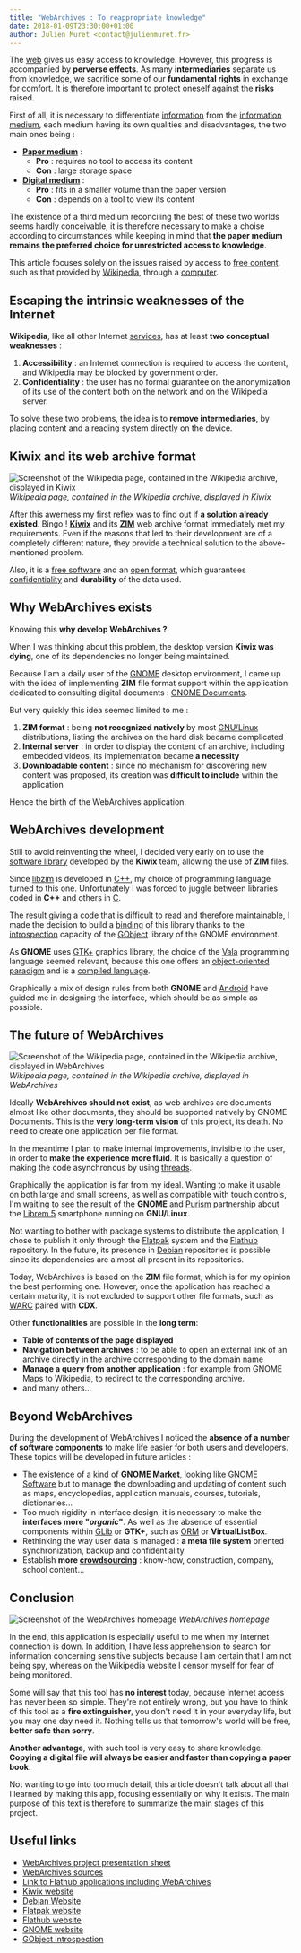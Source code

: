 ```yaml
---
title: "WebArchives : To reappropriate knowledge"
date: 2018-01-09T23:30:00+01:00
author: Julien Muret <contact@julienmuret.fr>
---
```


The [web] gives us easy access to knowledge. However, this progress is
accompanied by __perverse effects__. As many __intermediaries__ separate us
from knowledge, we sacrifice some of our __fundamental rights__ in exchange
for comfort. It is therefore important to protect oneself against the
__risks__ raised.

<!-- Summary links -->

[web]: https://en.wikipedia.org/wiki/World_Wide_Web

<!-- more -->

First of all, it is necessary to differentiate [information] from the
[information medium], each medium having its own qualities and disadvantages,
the two main ones being :

- __[Paper medium]__ :
  - __Pro__ : requires no tool to access its content
  - __Con__ : large storage space
- __[Digital medium]__ :
  - __Pro__ : fits in a smaller volume than the paper version
  - __Con__ : depends on a tool to view its content

The existence of a third medium reconciling the best of these two worlds seems
hardly conceivable, it is therefore necessary to make a choise according to
circumstances while keeping in mind that __the paper medium remains the
preferred choice for unrestricted access to knowledge__.

This article focuses solely on the issues raised by access to [free content],
such as that provided by [Wikipedia], through a [computer].

## Escaping the intrinsic weaknesses of the Internet

__Wikipedia__, like all other Internet [services], has at least __two
conceptual weaknesses__ :

1. __Accessibility__ : an Internet connection is required to access the
content, and Wikipedia may be blocked by government order.
2. __Confidentiality__ : the user has no formal guarantee on the anonymization
of its use of the content both on the network and on the Wikipedia server.

To solve these two problems, the idea is to __remove intermediaries__, by
placing content and a reading system directly on the device.

## Kiwix and its web archive format

![Screenshot of the Wikipedia page, contained in the Wikipedia archive, displayed in Kiwix](../../../public/assets/journal/2018-01-09-web-archives-to-reappropriate-knowledge/kiwix-wikipedia_1050x674.png)
*Wikipedia page, contained in the Wikipedia archive, displayed in Kiwix*

After this awerness my first reflex was to find out if __a solution already
existed__. Bingo ! __[Kiwix]__ and its __[ZIM]__ web archive format
immediately met my requirements. Even if the reasons that led to their
development are of a completely different nature, they provide a technical
solution to the above-mentioned problem.

Also, it is a [free software] and an [open format], which guarantees
[confidentiality] and __durability__ of the data used.

## Why WebArchives exists

Knowing this __why develop WebArchives ?__

When I was thinking about this problem, the desktop version __Kiwix was
dying__, one of its dependencies no longer being maintained.

Because I'am a daily user of the [GNOME] desktop environment, I came up with
the idea of implementing __ZIM__ file format support within the application
dedicated to consulting digital documents : [GNOME Documents].

But very quickly this idea seemed limited to me :

1. __ZIM format__ : being __not recognized natively__ by most [GNU/Linux]
distributions, listing the archives on the hard disk became complicated
2. __Internal server__ : in order to display the content of an archive,
including embedded videos, its implementation became __a necessity__
3. __Downloadable content__ : since no mechanism for discovering new content
was proposed, its creation was __difficult to include__ within the application

Hence the birth of the WebArchives application.

## WebArchives development

Still to avoid reinventing the wheel, I decided very early on to use the
[software library] developed by the __Kiwix__ team, allowing the use of
__ZIM__ files.

Since [libzim] is developed in [C++], my choice of programming language turned
to this one. Unfortunately I was forced to juggle between libraries coded in
__C++__ and others in [C].

The result giving a code that is difficult to read and therefore maintainable,
I made the decision to build a [binding] of this library thanks to the
[introspection] capacity of the [GObject] library of the GNOME environment.

As __GNOME__ uses [GTK+] graphics library, the choice of the [Vala]
programming language seemed relevant, because this one offers an
[object-oriented paradigm] and is a [compiled language].

Graphically a mix of design rules from both __GNOME__ and [Android] have
guided me in designing the interface, which should be as simple as possible.

## The future of WebArchives

![Screenshot of the Wikipedia page, contained in the Wikipedia archive, displayed in WebArchives](../../../public/assets/journal/2018-01-09-web-archives-to-reappropriate-knowledge/web-archives-wikipedia_850x500.png)
*Wikipedia page, contained in the Wikipedia archive, displayed in WebArchives*

Ideally __WebArchives should not exist__, as web archives are documents almost
like other documents, they should be supported natively by GNOME Documents.
This is the __very long-term vision__ of this project, its death. No need to
create one application per file format.

In the meantime I plan to make internal improvements, invisible to the user,
in order to __make the experience more fluid__. It is basically a question of
making the code asynchronous by using [threads].

Graphically the application is far from my ideal. Wanting to make it usable on
both large and small screens, as well as compatible with touch controls, I'm
waiting to see the result of the __GNOME__ and [Purism] partnership about the
[Librem 5] smartphone running on __GNU/Linux__.

Not wanting to bother with package systems to distribute the application, I
chose to publish it only through the [Flatpak] system and the [Flathub]
repository. In the future, its presence in [Debian] repositories is possible
since its dependencies are almost all present in its repositories.

Today, WebArchives is based on the __ZIM__ file format, which is for my
opinion the best performing one. However, once the application has reached a
certain maturity, it is not excluded to support other file formats, such as
[WARC] paired with __CDX__.

Other __functionalities__ are possible in the __long term__:

- __Table of contents of the page displayed__
- __Navigation between archives__ : to be able to open an external link of an
archive directly in the archive corresponding to the domain name
- __Manage a query from another application__ : for example from GNOME Maps to
Wikipedia, to redirect to the corresponding archive.
- and many others...

## Beyond WebArchives

During the development of WebArchives I noticed the __absence of a number of
software components__ to make life easier for both users and developers. These
topics will be developed in future articles :

- The existence of a kind of __GNOME Market__, looking like [GNOME Software]
but to manage the downloading and updating of content such as maps,
encyclopedias, application manuals, courses, tutorials, dictionaries...
- Too much rigidity in interface design, it is necessary to make the
__interfaces more "*organic*"__. As well as the absence of essential
components within [GLib] or __GTK+__, such as [ORM] or __VirtualListBox__.
- Rethinking the way user data is managed : __a meta file system__ oriented
synchronization, backup and confidentiality
- Establish __more [crowdsourcing]__ : know-how, construction, company, school
content...

## Conclusion

![Screenshot of the WebArchives homepage](../../../public/assets/journal/2018-01-09-web-archives-to-reappropriate-knowledge/web-archives-home_850x500.png)
*WebArchives homepage*

In the end, this application is especially useful to me when my Internet
connection is down. In addition, I have less apprehension to search for
information concerning sensitive subjects because I am certain that I am not
being spy, whereas on the Wikipedia website I censor myself for fear of being
monitored.

Some will say that this tool has __no interest__ today, because Internet
access has never been so simple. They're not entirely wrong, but you have to
think of this tool as a __fire extinguisher__, you don't need it in your
everyday life, but you may one day need it. Nothing tells us that tomorrow's
world will be free, __better safe than sorry__.

__Another advantage__, with such tool is very easy to share knowledge.
__Copying a digital file will always be easier and faster than copying a paper
book__.

Not wanting to go into too much detail, this article doesn't talk about all
that I learned by making this app, focusing essentially on why it exists. The
main purpose of this text is therefore to summarize the main stages of this
project.

## Useful links

- [WebArchives project presentation sheet]
- [WebArchives sources]
- [Link to Flathub applications including WebArchives]
- [Kiwix website]
- [Debian Website]
- [Flatpak website]
- [Flathub website]
- [GNOME website]
- [GObject introspection]

<!--External links and references-->

[Paper medium]: https://en.wikipedia.org/wiki/Book
[Digital medium]: https://en.wikipedia.org/wiki/E-book
[information]: https://en.wikipedia.org/wiki/Information
[information medium]: https://en.wikipedia.org/wiki/Data_storage
[free content]: https://en.wikipedia.org/wiki/Free_content
[Wikipedia]: https://en.wikipedia.org/wiki/Wikipedia
[computer]: https://en.wikipedia.org/wiki/Computer
[services]: https://en.wikipedia.org/wiki/Server_(computing)
[Kiwix]: https://en.wikipedia.org/wiki/Kiwix
[ZIM]: https://en.wikipedia.org/wiki/ZIM_(file_format)
[free software]: https://en.wikipedia.org/wiki/Free_software
[open format]: https://en.wikipedia.org/wiki/Open_format
[confidentiality]: https://en.wikipedia.org/wiki/Confidentiality
[GNOME]: https://en.wikipedia.org/wiki/GNOME
[GNOME Documents]: https://wiki.gnome.org/Apps/Documents
[GNU/Linux]: https://en.wikipedia.org/wiki/Linux
[software library]: https://en.wikipedia.org/wiki/Library_(computing)
[libzim]: https://github.com/openzim/libzim
[C++]: https://en.wikipedia.org/wiki/C%2B%2B
[C]: https://en.wikipedia.org/wiki/C_(programming_language)
[binding]: https://en.wikipedia.org/wiki/Language_binding
[GObject]: https://en.wikipedia.org/wiki/GObject
[Vala]: https://en.wikipedia.org/wiki/Vala_(programming_language)
[object-oriented paradigm]: https://en.wikipedia.org/wiki/Object-oriented_programming
[compiled language]: https://en.wikipedia.org/wiki/Binary_file
[GTK+]: https://en.wikipedia.org/wiki/GTK%2B
[Android]: https://en.wikipedia.org/wiki/Android_(operating_system)
[introspection]: https://en.wikipedia.org/wiki/Reflection_(computer_programming)
[Purism]: https://puri.sm/
[Librem 5]: https://puri.sm/shop/librem-5/
[Flatpak]: https://en.wikipedia.org/wiki/Flatpak
[Flathub]: https://flathub.org/
[Debian]: https://en.wikipedia.org/wiki/Debian
[WARC]: https://en.wikipedia.org/wiki/Web_ARChive
[GNOME Software]: https://en.wikipedia.org/wiki/GNOME_Software
[GLib]: https://en.wikipedia.org/wiki/GLib
[ORM]: https://en.wikipedia.org/wiki/Object-relational_mapping
[threads]: https://en.wikipedia.org/wiki/Thread_(computing)
[crowdsourcing]: https://en.wikipedia.org/wiki/Crowdsourcing
[WebArchives project presentation sheet]: ../projects/web-archives
[WebArchives sources]: https://github.com/birros/web-archives
[Link to Flathub applications including WebArchives]: https://flathub.org/apps.html
[Kiwix website]: https://www.kiwix.org/
[Debian website]: https://www.debian.org/
[Flatpak website]: https://www.flatpak.org/
[Flathub website]: https://flathub.org/
[GNOME website]: https://www.gnome.org/
[GObject introspection]: https://wiki.gnome.org/Projects/GObjectIntrospection
